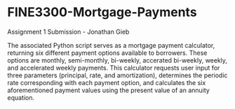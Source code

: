 # FINE3300-Mortgage-Payments
Assignment 1 Submission - Jonathan Gieb

The associated Python script serves as a mortgage payment calculator, returning six different payment options available to borrowers. These options are monthly, semi-monthly, bi-weekly, accerated bi-weekly, weekly, and accelerated weekly payments. This calculator requests user input for three parameters (principal, rate, and amortization), determines the periodic rate corresponding with each payment option, and calculates the six aforementioned payment values using the present value of an annuity equation.